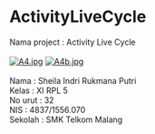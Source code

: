 # ActivityLiveCycle
Nama project : Activity Live Cycle
<br>
<br>
[![A4.jpg](https://s16.postimg.org/4tegsovo5/image.jpg)](https://postimg.org/image/l4ekp085t/)
[![A4b.jpg](https://s14.postimg.org/t10w2cx8x/A4b.jpg)](https://postimg.org/image/3uzxvivyl/)
<br>
<br>
Nama : Sheila Indri Rukmana Putri <br>
Kelas : XI RPL 5 <br>
No urut : 32 <br>
NIS : 4837/1556.070 <br>
Sekolah : SMK Telkom Malang
